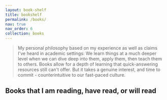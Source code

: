 ```yaml
---
layout: book-shelf
title: bookshelf
permalink: /books/
nav: true
nav_order: 6
collection: books
---
```


> My personal philosophy based on my experience as well as claims I've heard in academic settings: We learn things at a much deeper level when we can dive deep into them, apply them, then teach them to others. Books allow for a depth of learning that quick-answering resources still can't offer. But it takes a genuine interest, and time to commit - counterintuitive to our fast-paced culture.
>
>

## Books that I am reading, have read, or will read
